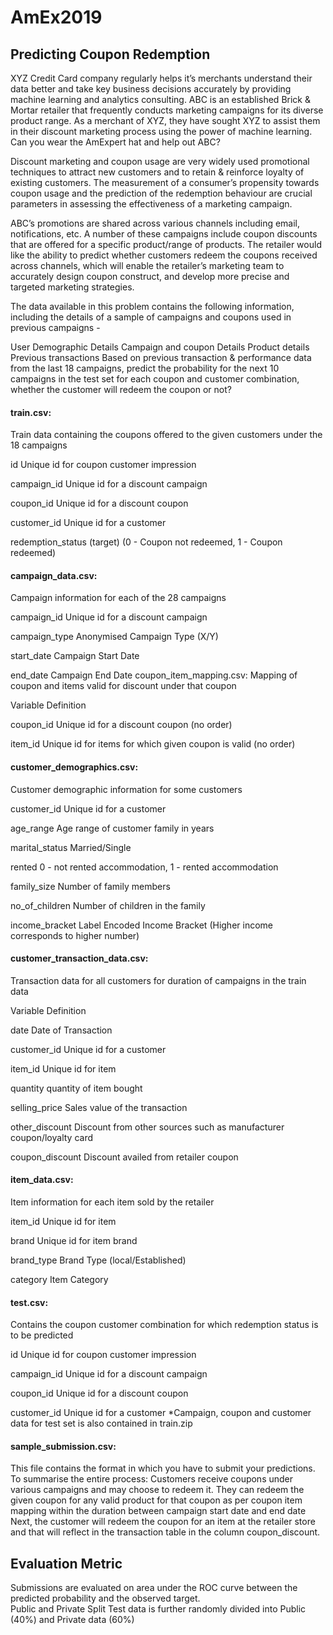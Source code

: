 # AmEx2019
## Predicting Coupon Redemption
XYZ Credit Card company regularly helps it’s merchants understand their data better and take key business decisions accurately by providing machine learning and analytics consulting. ABC is an established Brick & Mortar retailer that frequently conducts marketing campaigns for its diverse product range. As a merchant of XYZ, they have sought XYZ to assist them in their discount marketing process using the power of machine learning. Can you wear the AmExpert hat and help out ABC?

 
Discount marketing and coupon usage are very widely used promotional techniques to attract new customers and to retain & reinforce loyalty of existing customers. The measurement of a consumer’s propensity towards coupon usage and the prediction of the redemption behaviour are crucial parameters in assessing the effectiveness of a marketing campaign.

 
ABC’s promotions are shared across various channels including email, notifications, etc. A number of these campaigns include coupon discounts that are offered for a specific product/range of products. The retailer would like the ability to predict whether customers redeem the coupons received across channels, which will enable the retailer’s marketing team to accurately design coupon construct, and develop more precise and targeted marketing strategies.

 
The data available in this problem contains the following information, including the details of a sample of campaigns and coupons used in previous campaigns -

User Demographic Details
Campaign and coupon Details
Product details
Previous transactions
Based on previous transaction & performance data from the last 18 campaigns, predict the probability for the next 10 campaigns in the test set for each coupon and customer combination, whether the customer will redeem the coupon or not?


#### train.csv: 
Train data containing the coupons offered to the given customers under the 18 campaigns


id	Unique id for coupon customer impression

campaign_id	Unique id for a discount campaign

coupon_id	Unique id for a discount coupon

customer_id	Unique id for a customer

redemption_status	(target) (0 - Coupon not redeemed, 1 - Coupon redeemed)  


#### campaign_data.csv: 

Campaign information for each of the 28 campaigns


campaign_id	Unique id for a discount campaign

campaign_type	Anonymised Campaign Type (X/Y)

start_date	Campaign Start Date

end_date	Campaign End Date  coupon_item_mapping.csv: Mapping of coupon and items valid for discount under that coupon

Variable	Definition

coupon_id	Unique id for a discount coupon (no order)

item_id	Unique id for items for which given coupon is valid (no order)  


#### customer_demographics.csv: 

Customer demographic information for some customers


customer_id	Unique id for a customer

age_range	Age range of customer family in years

marital_status	Married/Single

rented	0 - not rented accommodation, 1 - rented accommodation

family_size	Number of family members

no_of_children	Number of children in the family

income_bracket	Label Encoded Income Bracket (Higher income corresponds to higher number)  


#### customer_transaction_data.csv: 

Transaction data for all customers for duration of campaigns in the train data

Variable	Definition

date	Date of Transaction

customer_id	Unique id for a customer

item_id	Unique id for item

quantity	quantity of item bought

selling_price	Sales value of the transaction

other_discount	Discount from other sources such as manufacturer coupon/loyalty card

coupon_discount	Discount availed from retailer coupon  

#### item_data.csv: 
Item information for each item sold by the retailer

item_id	Unique id for item

brand	Unique id for item brand

brand_type	Brand Type (local/Established)

category	Item Category  

#### test.csv: 
Contains the coupon customer combination for which redemption status is to be predicted

id	Unique id for coupon customer impression

campaign_id	Unique id for a discount campaign

coupon_id	Unique id for a discount coupon

customer_id	Unique id for a customer  *Campaign, coupon and customer data for test set is also contained in train.zip  


#### sample_submission.csv: 

This file contains the format in which you have to submit your predictions. To summarise the entire process:
Customers receive coupons under various campaigns and may choose to redeem it.
They can redeem the given coupon for any valid product for that coupon as per coupon item mapping within the duration between campaign start date and end date
Next, the customer will redeem the coupon for an item at the retailer store and that will reflect in the transaction table in the column coupon_discount.
 
 
 
## Evaluation Metric
Submissions are evaluated on area under the ROC curve between the predicted probability and the observed target.  
Public and Private Split
Test data is further randomly divided into Public (40%) and Private data (60%)
